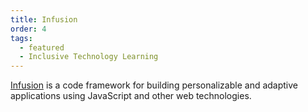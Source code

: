 ```yaml
---
title: Infusion
order: 4
tags:
  - featured
  - Inclusive Technology Learning
---
```

[Infusion](https://fluidproject.org/infusion.html) is a code framework for building personalizable and adaptive
applications using JavaScript and other web technologies.
